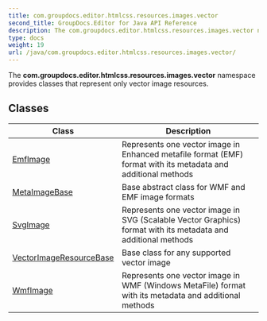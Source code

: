 ```yaml
---
title: com.groupdocs.editor.htmlcss.resources.images.vector
second_title: GroupDocs.Editor for Java API Reference
description: The com.groupdocs.editor.htmlcss.resources.images.vector namespace provides classes that represent only vector image resources.
type: docs
weight: 19
url: /java/com.groupdocs.editor.htmlcss.resources.images.vector/
---
```


The **com.groupdocs.editor.htmlcss.resources.images.vector** namespace provides classes that represent only vector image resources.


## Classes

| Class | Description |
| --- | --- |
| [EmfImage](../com.groupdocs.editor.htmlcss.resources.images.vector/emfimage) | Represents one vector image in Enhanced metafile format (EMF) format with its metadata and additional methods |
| [MetaImageBase](../com.groupdocs.editor.htmlcss.resources.images.vector/metaimagebase) | Base abstract class for WMF and EMF image formats |
| [SvgImage](../com.groupdocs.editor.htmlcss.resources.images.vector/svgimage) | Represents one vector image in SVG (Scalable Vector Graphics) format with its metadata and additional methods |
| [VectorImageResourceBase](../com.groupdocs.editor.htmlcss.resources.images.vector/vectorimageresourcebase) | Base class for any supported vector image |
| [WmfImage](../com.groupdocs.editor.htmlcss.resources.images.vector/wmfimage) | Represents one vector image in WMF (Windows MetaFile) format with its metadata and additional methods |
